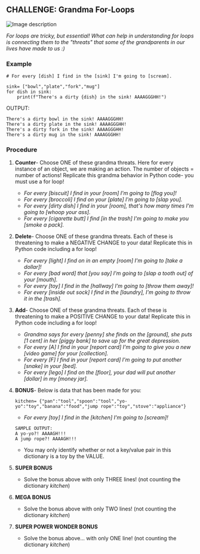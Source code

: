 ## CHALLENGE: Grandma For-Loops

![Image description](https://media1.tenor.com/images/86af9df2f38dc57e462e6b402775c37e/tenor.gif)

*For loops are tricky, but essential! What can help in understanding for loops is connecting them to the "threats" that some of the grandparents in our lives have made to us :)*

### Example


    # For every [dish] I find in the [sink] I'm going to [scream].

    sink= ["bowl","plate","fork","mug"]
    for dish in sink:
        print(f"There's a dirty {dish} in the sink! AAAAGGGHH!")

OUTPUT:

    There's a dirty bowl in the sink! AAAAGGGHH!
    There's a dirty plate in the sink! AAAAGGGHH!
    There's a dirty fork in the sink! AAAAGGGHH!
    There's a dirty mug in the sink! AAAAGGGHH!

    
### Procedure

1. **Counter**- Choose ONE of these grandma threats. Here for every instance of an object, we are making an action. The number of objects = number of actions! Replicate this grandma behavior in Python code- you must use a for loop!

    - *For every [biscuit] I find in your [room] I'm going to [flog you]!*
    - *For every [broccoli] I find on your [plate] I'm going to [slap you].*
    - *For every [dirty dish] I find in your [room], that's how many times I'm going to [whoop your ass].*
    - *For every [cigarette butt] I find [in the trash] I'm going to make you [smoke a pack].*
    
0. **Delete**- Choose ONE of these grandma threats. Each of these is threatening to make a NEGATIVE CHANGE to your data! Replicate this in Python code including a for loop!

    - *For every [light] I find on in an empty [room] I'm going to [take a dollar]!*
    - *For every [bad word] that [you say] I'm going to [slap a tooth out] of your [mouth].*
    - *For every [toy] I find in the [hallway] I'm going to [throw them away]!*
    - *For every [inside out sock] I find in the [laundry], I'm going to throw it in the [trash].*
    
0. **Add**- Choose ONE of these grandma threats. Each of these is threatening to make a POSITIVE CHANGE to your data! Replicate this in Python code including a for loop!

    - *Grandma says for every [penny] she finds on the [ground], she puts [1 cent] in her [piggy bank] to save up for the great depression.*
    - *For every [A] I find in your [report card] I'm going to give you a new [video game] for your [collection].*
    - *For every [F] I find in your [report card] I'm going to put another [snake] in your [bed].*
    - *For every [lego] I find on the [floor], your dad will put another [dollar] in my [money jar].*

0. **BONUS**- Below is data that has been made for you:

    ```
    kitchen= {"pan":"tool","spoon":"tool","yo-yo":"toy","banana":"food","jump rope":"toy","stove":"appliance"}
    ```

    - *For every [toy] I find in the [kitchen] I'm going to [scream]!*

    ```
    SAMPLE OUTPUT:
    A yo-yo?! AAAAGH!!!
    A jump rope?! AAAAGH!!!
    ```
    
    - You may only identify whether or not a key/value pair in this dictionary is a toy by the VALUE.

0. **SUPER BONUS**
    
    - Solve the bonus above with only THREE lines! (not counting the dictionary *kitchen*)

0. **MEGA BONUS**

    - Solve the bonus above with only TWO lines! (not counting the dictionary *kitchen*)

0. **SUPER POWER WONDER BONUS**
    
    - Solve the bonus above... with only ONE line! (not counting the dictionary *kitchen*)
